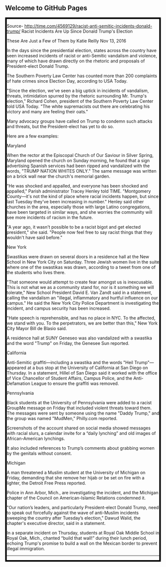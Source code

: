 ## Welcome to GitHub Pages

<div style="border:5px solid black;">

Source- http://time.com/4569129/racist-anti-semitic-incidents-donald-trump/
Racist Incidents Are Up Since Donald Trump's Election

These Are Just a Few of Them by Katie Reilly
Nov 13, 2016

In the days since the presidential election, states across the country have seen increased incidents of racist or anti-Semitic vandalism and violence, many of which have drawn directly on the rhetoric and proposals of President-elect Donald Trump.

The Southern Poverty Law Center has counted more than 200 complaints of hate crimes since Election Day, according to USA Today.

"Since the election, we've seen a big uptick in incidents of vandalism, threats, intimidation spurred by the rhetoric surrounding Mr. Trump's election," Richard Cohen, president of the Southern Poverty Law Center told USA Today. "The white supremacists out there are celebrating his victory and many are feeling their oats."

Many advocacy groups have called on Trump to condemn such attacks and threats, but the President-elect has yet to do so.

Here are a few examples:

Maryland

When the rector at the Episcopal Church of Our Saviour in Silver Spring, Maryland opened the church on Sunday morning, he found that a sign advertising Spanish services had been ripped and vandalized with the words, "TRUMP NATION WHITES ONLY." The same message was written on a brick wall near the church's memorial garden.

"He was shocked and appalled, and everyone has been shocked and appalled," Parish administrator Tracey Henley told TIME. "Montgomery County—it's not the kind of place where racial incidents happen, but since last Tuesday they've been increasing in number."
Henley said other churches in the area, especially those with large Latino congregations, have been targeted in similar ways, and she worries the community will see more incidents of racism in the future.

"A year ago, it wasn't possible to be a racist bigot and get elected president," she said. "People now feel free to say racist things that they wouldn't have said before."

New York

Swastikas were drawn on several doors in a residence hall at the New School in New York City on Saturday. Three Jewish women live in the suite where one of the swastikas was drawn, according to a tweet from one of the students who lives there.

"That someone would attempt to create fear amongst us is inexcusable. This is not what we as a community stand for, nor is it something we will tolerate," New School President David E. Van Zandt said in a statement, calling the vandalism an "illegal, inflammatory and hurtful influence on our campus." He said the New York City Police Department is investigating the incident, and campus security has been increased.

"Hate speech is reprehensible, and has no place in NYC. To the affected, we stand with you. To the perpetrators, we are better than this," New York City Mayor Bill de Blasio said.

A residence hall at SUNY Geneseo was also vandalized with a swastika and the word "Trump" on Friday, the Genesee Sun reported.

California

Anti-Semitic graffiti—including a swastika and the words "Heil Trump"—appeared at a bus stop at the University of California at San Diego on Thursday. In a statement, Hillel of San Diego said it worked with the office of Vice Chancellor of Student Affairs, Campus Police, and the Anti-Defamation League to ensure the graffiti was removed.

Pennsylvania

Black students at the University of Pennsylvania were added to a racist GroupMe message on Friday that included violent threats toward them. The messages were sent by someone using the name "Daddy Trump," and the group was named "MudMen," Philly.com reported.

Screenshots of the account shared on social media showed messages with racial slurs, a calendar invite for a “daily lynching” and old images of African-American lynchings.

It also included references to Trump’s comments about grabbing women by the genitals without consent.

Michigan

A man threatened a Muslim student at the University of Michigan on Friday, demanding that she remove her hijab or be set on fire with a lighter, the Detroit Free Press reported.

Police in Ann Arbor, Mich., are investigating the incident, and the Michigan chapter of the Council on American-Islamic Relations condemned it.

"Our nation’s leaders, and particularly President-elect Donald Trump, need to speak out forcefully against the wave of anti-Muslim incidents sweeping the country after Tuesday’s election," Dawud Walid, the chapter's executive director, said in a statement.

In a separate incident on Thursday, students at Royal Oak Middle School in Royal Oak, Mich., chanted “build that wall!” during their lunch period, echoing Trump's promise to build a wall on the Mexican border to prevent illegal immigration.

<hr>
</div>
